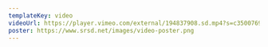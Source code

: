 ```yaml
---
templateKey: video
videoUrl: https://player.vimeo.com/external/194837908.sd.mp4?s=c350076905b78c67f74d7ee39fdb4fef01d12420&profile_id=164
poster: https://www.srsd.net/images/video-poster.png
---
```


